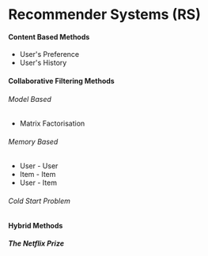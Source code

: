 # Recommender Systems (RS)


#### Content Based Methods
- User's Preference
- User's History
#### Collaborative Filtering Methods
###### Model Based
- Matrix Factorisation
###### Memory Based
- User - User
- Item - Item
- User - Item

###### Cold Start Problem

#### Hybrid Methods

##### The Netflix Prize
